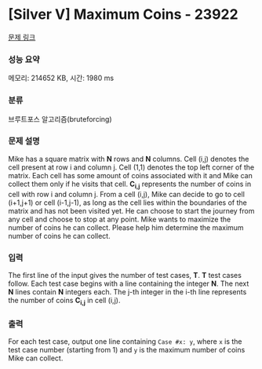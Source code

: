 # [Silver V] Maximum Coins - 23922 

[문제 링크](https://www.acmicpc.net/problem/23922) 

### 성능 요약

메모리: 214652 KB, 시간: 1980 ms

### 분류

브루트포스 알고리즘(bruteforcing)

### 문제 설명

<p>Mike has a square matrix with <b>N</b> rows and <b>N</b> columns. Cell (i,j) denotes the cell present at row i and column j. Cell (1,1) denotes the top left corner of the matrix. Each cell has some amount of coins associated with it and Mike can collect them only if he visits that cell. <b>C<sub>i,j</sub></b> represents the number of coins in cell with row i and column j. From a cell (i,j), Mike can decide to go to cell (i+1,j+1) or cell (i-1,j-1), as long as the cell lies within the boundaries of the matrix and has not been visited yet. He can choose to start the journey from any cell and choose to stop at any point. Mike wants to maximize the number of coins he can collect. Please help him determine the maximum number of coins he can collect.</p>

### 입력 

 <p>The first line of the input gives the number of test cases, <b>T</b>. <b>T</b> test cases follow. Each test case begins with a line containing the integer <b>N</b>. The next <b>N</b> lines contain <b>N</b> integers each. The j-th integer in the i-th line represents the number of coins <b>C<sub>i,j</sub></b> in cell (i,j).</p>

### 출력 

 <p>For each test case, output one line containing <code>Case #x: y</code>, where <code>x</code> is the test case number (starting from 1) and <code>y</code> is the maximum number of coins Mike can collect.</p>

